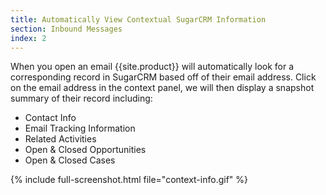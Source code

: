 ```yaml
---
title: Automatically View Contextual SugarCRM Information
section: Inbound Messages
index: 2
---
```


When you open an email {{site.product}} will automatically look for a corresponding record in SugarCRM based off of their email address. Click on the email address in the context panel, we will then display a snapshot summary of their record including:

* Contact Info
* Email Tracking Information
* Related Activities
* Open & Closed Opportunities
* Open & Closed Cases


{% include full-screenshot.html file="context-info.gif" %}
